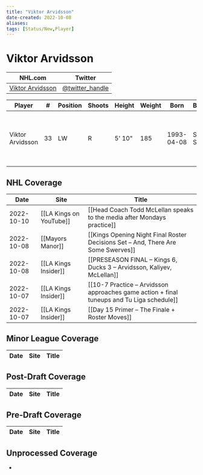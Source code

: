 ```yaml
---
title: "Viktor Arvidsson"
date-created: 2022-10-08
aliases: 
tags: [Status/New,Player]
---
```


# Viktor Arvidsson

NHL.com | Twitter
-|-
[Viktor Arvidsson]() | [@twitter_handle](https://twitter.com/)

Player | \# | Position | Shoots | Height | Weight | Born | Birthplace | Draft 
-|-|-|-|-|-|-|-|-
Viktor Arvidsson | 33 | LW | R | 5' 10" | 185 | 1993-04-08 | Skellefteå, SWE | 2014 NSH, 4th rd, 22nd pk (112th overall)



## NHL  Coverage
Date | Site |  Title
---|---|---
2022-10-10 | [[LA Kings on YouTube]] | [[Head Coach Todd McLellan speaks to the media after Mondays practice]]
2022-10-08 | [[Mayors Manor]] | [[Kings Opening Night Final Roster Decisions Set – And, There Are Some Swerves]]
2022-10-08 | [[LA Kings Insider]] | [[PRESEASON FINAL – Kings 6, Ducks 3 – Arvidsson, Kaliyev, McLellan]]
2022-10-07 | [[LA Kings Insider]] | [[10-7 Practice – Arvidsson approaches game action + final tuneups and Tu Liga schedule]]
2022-10-07 | [[LA Kings Insider]] | [[Day 15 Primer – The Finale + Roster Moves]]



## Minor League Coverage
Date | Site |  Title
---|---|---



## Post-Draft Coverage
Date | Site |  Title
---|---|---



## Pre-Draft Coverage
Date | Site |  Title
---|---|---


## Unprocessed Coverage
- 
